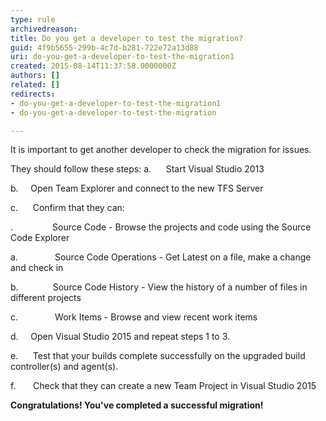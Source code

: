 ```yaml
---
type: rule
archivedreason: 
title: Do you get a developer to test the migration?
guid: 4f9b5655-299b-4c7d-b281-722e72a13d88
uri: do-you-get-a-developer-to-test-the-migration1
created: 2015-08-14T11:37:58.0000000Z
authors: []
related: []
redirects:
- do-you-get-a-developer-to-test-the-migration1
- do-you-get-a-developer-to-test-the-migration

---
```


It is important to get another developer to check the migration for issues.

<!--endintro-->
They should follow these steps:
a.      Start Visual Studio 2013

b.     Open Team Explorer and connect to the new TFS Server

c.      Confirm that they can:

.                Source Code - Browse the projects and code using the Source Code Explorer

a.               Source Code Operations - Get Latest on a file, make a change and check in

b.              Source Code History - View the history of a number of files in different projects

c.               Work Items - Browse and view recent work items

d.     Open Visual Studio 2015 and repeat steps 1 to 3.

e.      Test that your builds complete successfully on the upgraded build controller(s) and agent(s).

f.       Check that they can create a new Team Project in Visual Studio 2015

**Congratulations! You've completed a successful migration!**

